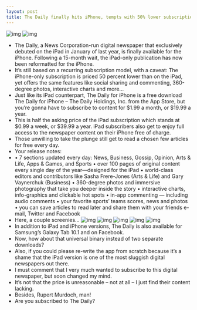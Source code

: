 ```yaml
---
layout: post
title: The Daily finally hits iPhone, tempts with 50% lower subscription rates
---
```

![img](http://media.idownloadblog.com/wp-content/uploads/2012/05/The-Daily-for-iPhone-screnshot-001.jpg)
![img](http://media.idownloadblog.com/wp-content/uploads/2012/05/The-Daily-for-iPhone-screnshot-003.jpg)
* The Daily, a News Corporation-run digital newspaper that exclusively debuted on the iPad in January of last year, is finally available for the iPhone. Following a 15-month wait, the iPad-only publication has now been reformatted for the iPhone.
* It’s still based on a recurring subscription model, with a caveat: The iPhone-only subscription is priced 50 percent lower than on the iPad, yet offers the same features like social sharing and commenting, 360-degree photos, interactive charts and more…
* Just like its iPad counterpart, The Daily for iPhone is a free download The Daily for iPhone – The Daily Holdings, Inc. from the App Store, but you’re gonna have to subscribe to content for $1.99 a month, or $19.99 a year.
* This is half the asking price of the iPad subscription which stands at $0.99 a week, or $39.99 a year. iPad subscribers also get to enjoy full access to the newspaper content on their iPhone free of charge.
* Those unwilling to take the plunge still get to read a chosen few articles for free every day.
* Your release notes:
* • 7 sections updated every day: News, Business, Gossip, Opinion, Arts & Life, Apps & Games, and Sports • over 100 pages of original content every single day of the year—designed for the iPad • world-class editors and contributors like Sasha Frere-Jones (Arts & Life) and Gary Vaynerchuk (Business) • 360-degree photos and immersive photography that take you deeper inside the story • interactive charts, info-graphics and clickable hot spots • in-app commenting — including audio comments • your favorite sports’ teams scores, news and photos • you can save articles to read later and share them with your friends e-mail, Twitter and Facebook
* Here, a couple screenies…
![img](http://media.idownloadblog.com/wp-content/uploads/2012/05/The-Daily-for-iPhone-screnshot-001-95x80.jpg)
![img](http://media.idownloadblog.com/wp-content/uploads/2012/05/The-Daily-for-iPhone-screnshot-002-95x80.jpg)
![img](http://media.idownloadblog.com/wp-content/uploads/2012/05/The-Daily-for-iPhone-screnshot-003-95x80.jpg)
![img](http://media.idownloadblog.com/wp-content/uploads/2012/05/The-Daily-for-iPhone-screnshot-004-95x80.jpg)
![img](http://media.idownloadblog.com/wp-content/uploads/2012/05/The-Daily-for-iPhone-screnshot-005-95x80.jpg)
* In addition to iPad and iPhone versions, The Daily is also available for Samsung’s Galaxy Tab 10.1 and on Facebook.
* Now, how about that universal binary instead of two separate downloads?
* Also, if you could please re-write the app from scratch because it’s a shame that the iPad version is one of the most sluggish digital newspapers out there.
* I must comment that I very much wanted to subscribe to this digital newspaper, but soon changed my mind.
* It’s not that the price is unreasonable – not at all – I just find their content lacking.
* Besides, Rupert Murdoch, man!
* Are you subscribed to The Daily?

